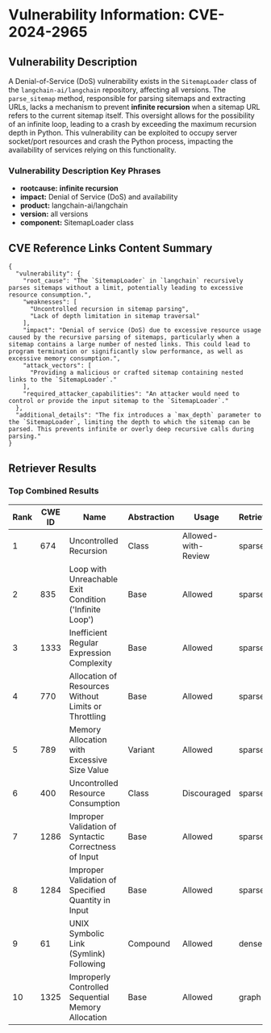 # Vulnerability Information: CVE-2024-2965

## Vulnerability Description
A Denial-of-Service (DoS) vulnerability exists in the `SitemapLoader` class of the `langchain-ai/langchain` repository, affecting all versions. The `parse_sitemap` method, responsible for parsing sitemaps and extracting URLs, lacks a mechanism to prevent **infinite recursion** when a sitemap URL refers to the current sitemap itself. This oversight allows for the possibility of an infinite loop, leading to a crash by exceeding the maximum recursion depth in Python. This vulnerability can be exploited to occupy server socket/port resources and crash the Python process, impacting the availability of services relying on this functionality.

### Vulnerability Description Key Phrases
- **rootcause:** **infinite recursion**
- **impact:** Denial of Service (DoS) and availability
- **product:** langchain-ai/langchain
- **version:** all versions
- **component:** SitemapLoader class

## CVE Reference Links Content Summary
```
{
  "vulnerability": {
    "root_cause": "The `SitemapLoader` in `langchain` recursively parses sitemaps without a limit, potentially leading to excessive resource consumption.",
    "weaknesses": [
      "Uncontrolled recursion in sitemap parsing",
      "Lack of depth limitation in sitemap traversal"
    ],
    "impact": "Denial of service (DoS) due to excessive resource usage caused by the recursive parsing of sitemaps, particularly when a sitemap contains a large number of nested links. This could lead to program termination or significantly slow performance, as well as excessive memory consumption.",
    "attack_vectors": [
      "Providing a malicious or crafted sitemap containing nested links to the `SitemapLoader`."
    ],
    "required_attacker_capabilities": "An attacker would need to control or provide the input sitemap to the `SitemapLoader`."
  },
  "additional_details": "The fix introduces a `max_depth` parameter to the `SitemapLoader`, limiting the depth to which the sitemap can be parsed. This prevents infinite or overly deep recursive calls during parsing."
}
```

## Retriever Results

### Top Combined Results

| Rank | CWE ID | Name | Abstraction | Usage  | Retrievers | Individual Scores |
|------|--------|------|-------------|-------|------------|-------------------|
| 1 | 674 | Uncontrolled Recursion | Class | Allowed-with-Review | sparse | 0.650 |
| 2 | 835 | Loop with Unreachable Exit Condition ('Infinite Loop') | Base | Allowed | sparse | 0.575 |
| 3 | 1333 | Inefficient Regular Expression Complexity | Base | Allowed | sparse | 0.516 |
| 4 | 770 | Allocation of Resources Without Limits or Throttling | Base | Allowed | sparse | 0.506 |
| 5 | 789 | Memory Allocation with Excessive Size Value | Variant | Allowed | sparse | 0.502 |
| 6 | 400 | Uncontrolled Resource Consumption | Class | Discouraged | sparse | 0.499 |
| 7 | 1286 | Improper Validation of Syntactic Correctness of Input | Base | Allowed | sparse | 0.498 |
| 8 | 1284 | Improper Validation of Specified Quantity in Input | Base | Allowed | sparse | 0.495 |
| 9 | 61 | UNIX Symbolic Link (Symlink) Following | Compound | Allowed | dense | 0.494 |
| 10 | 1325 | Improperly Controlled Sequential Memory Allocation | Base | Allowed | graph | 0.003 |

